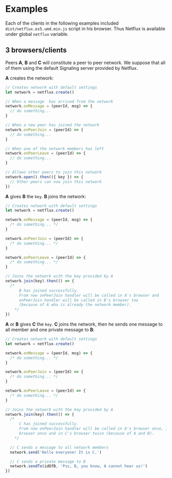 # Examples

Each of the clients in the following examples included `dist/netflux.es5.umd.min.js` script in his browser. Thus Netflux is available under global `netflux` variable.

## 3 browsers/clients

Peers **A**, **B** and **C** will constitute a peer to peer network. We suppose that all of them using the default Signaling server provided by Netflux.

**A** creates the network:

```javascript
// Creates network with default settings
let network = netflux.create()

// When a message  has arrived from the network
network.onMessage = (peerId, msg) => {
  // do something...
}

// When a new peer has joined the network
network.onPeerJoin = (peerId) => {
  // do something...
}

// When one of the network members has left
network.onPeerLeave = (peerId) => {
  // do something...
}

// Allows other peers to join this network
network.open().then(({ key }) => {
  // Other peers can now join this network
})
```

**A** gives **B** the `key`. **B** joins the network:

```javascript
// Creates network with default settings
let network = netflux.create()

network.onMessage = (peerId, msg) => {
  /* do something... */
}

network.onPeerJoin = (peerId) => {
  /* do something... */
}

network.onPeerLeave = (peerId) => {
  /* do something... */
}

// Joins the network with the key provided by A
network.join(key).then(() => {
  /*
      B has joined successfully.
      From now onPeerJoin handler will be called in A's browser and
      onPeerJoin handler will be called in B's browser too
      (because of A who is already the network member).
    */
})
```

**A** or **B** gives **C** the `key`. **C** joins the network, then he sends one message to all member and one private message to **B**:

```javascript
// Creates network with default settings
let network = netflux.create()

network.onMessage = (peerId, msg) => {
  /* do something... */
}

network.onPeerJoin = (peerId) => {
  /* do something... */
}

network.onPeerLeave = (peerId) => {
  /* do something... */
}

// Joins the network with the key provided by A
network.join(key).then(() => {
  /*
      C has joined successfully.
      From now onPeerJoin handler will be called in A's browser once, in B's
      browser once and in C's browser twice (because of A and B).
    */

  // C sends a message to all network members
  network.send('Hello everyone! It is C.')

  // C sends a private message to B
  network.sendTo(idOfB, 'Pss, B, you know, A cannot hear us!')
})
```
